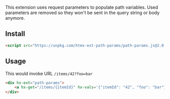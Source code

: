 
This extension uses request parameters to populate path variables. Used parameters are removed so they won't be sent in the query string or body anymore.

## Install

```html
<script src="https://unpkg.com/htmx-ext-path-params/path-params.js@2.0.0">
```

## Usage

This would invoke URL `/items/42?foo=bar`

```html
<div hx-ext="path-params">
    <a hx-get="/items/{itemId}" hx-vals='{"itemId": "42", "foo": "bar"}'>test</div>
</div>
```
